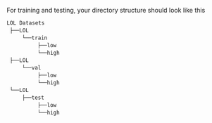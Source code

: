 For training and testing, your directory structure should look like this
 
 `LOL Datasets` <br/>
 `├──LOL`  <br/>
     `└──train`   <br/>
          `├──low`   <br/>
          `└──high`   <br/>
 `├──LOL`  <br/>
     `└──val`   <br/>
          `├──low`   <br/>
          `└──high`   <br/>
 `└──LOL`  <br/>
     `├──test`   <br/>
          `├──low`   <br/>
          `└──high`   <br/>